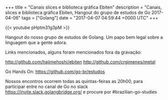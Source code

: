 +++
title = "Canais slices e biblioteca gráfica Ebiten"
description = "Canais, slices e biblioteca gráfica Ebiten, Hangout do grupo de estudos de Go 2017-04-06"
tags = ["Golang"]
date = "2017-04-07 04:59:44 +0000 UTC"
+++

{{< youtube pHptm31g3pM >}}

Hangout do nosso grupo de estudos de Golang.
Um papo bem legal sobre a linguagem que a gente adora.

Links mencionados, alguns foram mencionados fora da gravação:

http://github.com/hajimehoshi/ebiten
http://github.com/crgimenes/metal

Go Hands On:
https://github.com/go-br/estudos

Nossos encontros ocorrem todas as quintas-feiras as 20h00, para participar entre no canal de Go no slack https://invite.slack.golangbridge.org/ e procure por #brazilian-go-studies